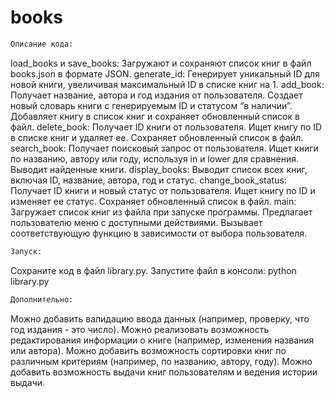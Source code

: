# books


```bash
Описание кода:
 ```
load_books и save_books:
Загружают и сохраняют список книг в файл books.json в формате JSON.
generate_id:
Генерирует уникальный ID для новой книги, увеличивая максимальный ID в списке книг на 1.
add_book:
Получает название, автора и год издания от пользователя.
Создает новый словарь книги с генерируемым ID и статусом “в наличии”.
Добавляет книгу в список книг и сохраняет обновленный список в файл.
delete_book:
Получает ID книги от пользователя.
Ищет книгу по ID в списке книг и удаляет ее.
Сохраняет обновленный список в файл.
search_book:
Получает поисковый запрос от пользователя.
Ищет книги по названию, автору или году, используя in и lower для сравнения.
Выводит найденные книги.
display_books:
Выводит список всех книг, включая ID, название, автора, год и статус.
change_book_status:
Получает ID книги и новый статус от пользователя.
Ищет книгу по ID и изменяет ее статус.
Сохраняет обновленный список в файл.
main:
Загружает список книг из файла при запуске программы.
Предлагает пользователю меню с доступными действиями.
Вызывает соответствующую функцию в зависимости от выбора пользователя.
```bash
Запуск:
```
Сохраните код в файл library.py.
Запустите файл в консоли: python library.py
```bash
Дополнительно:
```
Можно добавить валидацию ввода данных (например, проверку, что год издания - это число).
Можно реализовать возможность редактирования информации о книге (например, изменения названия или автора).
Можно добавить возможность сортировки книг по различным критериям (например, по названию, автору, году).
Можно добавить возможность выдачи книг пользователям и ведения истории выдачи.
